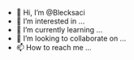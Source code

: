 - 👋 Hi, I’m @Blecksaci
- 👀 I’m interested in ...
- 🌱 I’m currently learning ...
- 💞️ I’m looking to collaborate on ...
- 📫 How to reach me ...

<!---
Blecksaci/Blecksaci is a ✨ special ✨ repository because its `README.md` (this file) appears on your GitHub profile.
You can click the Preview link to take a look at your changes.
--->
